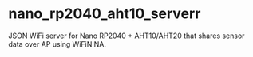 # nano_rp2040_aht10_serverr
JSON WiFi server for Nano RP2040 + AHT10/AHT20 that shares sensor data over AP using WiFiNINA.
